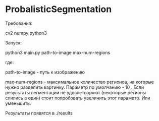 # ProbalisticSegmentation

Требования:

cv2
numpy
python3

Запуск:

python3 main.py path-to-image max-num-regions

где:

path-to-image - путь к изображению

max-num-regions - максимальное количество регионов, на которые нужно разделить картинку. Параметр по умолчанию - 10 . Если результаты сегментации не удовлетворяют (некоторые регионы слились в один) стоит попробовать увеличить этот параметр. Или уменьшить.

Результаты появятся в ./results
